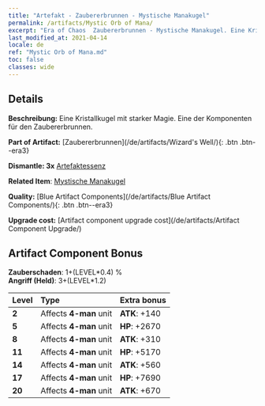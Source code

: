```yaml
---
title: "Artefakt - Zaubererbrunnen - Mystische Manakugel"
permalink: /artifacts/Mystic Orb of Mana/
excerpt: "Era of Chaos  Zaubererbrunnen - Mystische Manakugel. Eine Kristallkugel mit starker Magie. Eine der Komponenten für den Zaubererbrunnen."
last_modified_at: 2021-04-14
locale: de
ref: "Mystic Orb of Mana.md"
toc: false
classes: wide
---
```




## Details

 **Beschreibung:** Eine Kristallkugel mit starker Magie. Eine der Komponenten für den Zaubererbrunnen.

 **Part of Artifact:** [Zaubererbrunnen](/de/artifacts/Wizard's Well/){: .btn .btn--era3}

 **Dismantle: 3x** [Artefaktessenz](/de/Items/con_905/)

 **Related Item**: [Mystische Manakugel](/de/Items/art_114/)

 **Quality:** [Blue Artifact Components](/de/artifacts/Blue Artifact Components/){: .btn .btn--era3}

 **Upgrade cost:** [Artifact component upgrade cost](/de/artifacts/Artifact Component Upgrade/)

## Artifact Component Bonus

  **Zauberschaden**: 1+(LEVEL\*0.4) %<br/>**Angriff (Held)**: 3+(LEVEL\*1.2)

  |  Level  | Type |    Extra bonus  | 
  |:--------|:-----|:----------------| 
  | **2** | Affects **4-man** unit | **ATK**: +140 | 
  | **5** | Affects **4-man** unit | **HP**: +2670 | 
  | **8** | Affects **4-man** unit | **ATK**: +310 | 
  | **11** | Affects **4-man** unit | **HP**: +5170 | 
  | **14** | Affects **4-man** unit | **ATK**: +560 | 
  | **17** | Affects **4-man** unit | **HP**: +7690 | 
  | **20** | Affects **4-man** unit | **ATK**: +670 | 
